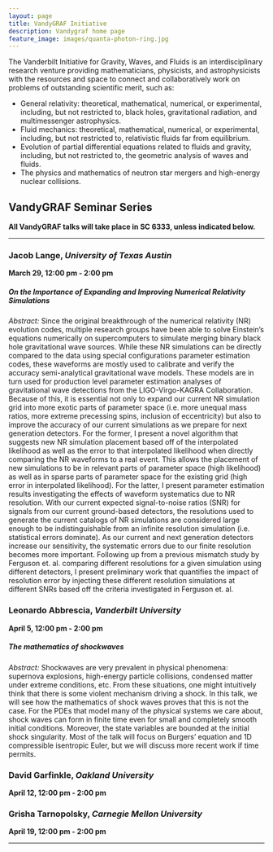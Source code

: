 ```yaml
---
layout: page
title: VandyGRAF Initiative 
description: Vandygraf home page 
feature_image: images/quanta-photon-ring.jpg
---
```


 The Vanderbilt Initiative  for Gravity, Waves, and Fluids is an interdisciplinary research venture  providing mathematicians, physicists, and astrophysicists with the resources and space to connect and collaboratively work on problems of outstanding scientific merit, such as:

+ General relativity: theoretical, mathematical, numerical, or experimental, including, but not restricted to, black holes, gravitational radiation, and multimessenger astrophysics.
+ Fluid mechanics: theoretical, mathematical, numerical, or experimental, including, but not restricted to, relativistic fluids far from equilibrium.
+ Evolution of partial differential equations related to fluids and gravity, including, but not restricted to, the geometric analysis of waves and fluids.
+ The physics and mathematics of neutron star mergers and high-energy nuclear collisions.

## VandyGRAF Seminar Series

**All VandyGRAF talks will take place in SC 6333, unless indicated below.**

<hr>

### Jacob Lange, *University of Texas Austin*
**March 29, 12:00 pm - 2:00 pm**
##### On the Importance of Expanding and Improving Numerical Relativity Simulations
*Abstract:* Since the original breakthrough of the numerical relativity (NR) evolution codes, multiple research groups have been able to solve Einstein’s equations numerically on supercomputers to simulate merging binary black hole gravitational wave sources. While these NR simulations can be directly compared to the data using special configurations parameter estimation codes, these waveforms are mostly used to calibrate and verify the accuracy semi-analytical gravitational wave models. These models are in turn used for production level parameter estimation analyses of gravitational wave detections from the LIGO-Virgo-KAGRA Collaboration. Because of this, it is essential not only to expand our current NR simulation grid into more exotic parts of parameter space (i.e. more unequal mass ratios, more extreme precessing spins, inclusion of eccentricity) but also to improve the accuracy of our current simulations as we prepare for next generation detectors. For the former, I present a novel algorithm that suggests new NR simulation placement based off of the interpolated likelihood as well as the error to that interpolated likelihood when directly comparing the NR waveforms to a real event. This allows the placement of new simulations to be in relevant parts of parameter space (high likelihood) as well as in sparse parts of parameter space for the existing grid (high error in interpolated likelihood). For the latter, I present parameter estimation results investigating the effects of waveform systematics due to NR resolution. With our current expected signal-to-noise ratios (SNR) for signals from our current ground-based detectors, the resolutions used to generate the current catalogs of NR simulations are considered large enough to be indistinguishable from an infinite resolution simulation (i.e. statistical errors dominate). As our current and next generation detectors increase our sensitivity, the systematic errors due to our finite resolution becomes more important. Following up from a previous mismatch study by Ferguson et. al. comparing different resolutions for a given simulation using different detectors, I present preliminary work that quantifies the impact of resolution error by injecting these different resolution simulations at different SNRs based off the criteria investigated in Ferguson et. al.

### Leonardo Abbrescia, *Vanderbilt University*
**April 5, 12:00 pm - 2:00 pm**
##### The mathematics of shockwaves
*Abstract:* Shockwaves are very prevalent in physical phenomena: supernova explosions, high-energy particle collisions, condensed matter under extreme conditions, etc. From these situations, one might intuitively think that there is some violent mechanism driving a shock. In this talk, we will see how the mathematics of shock waves proves that this is not the case. For the PDEs that model many of the physical systems we care about, shock waves can form in finite time even for small and completely smooth initial conditions. Moreover, the state variables are bounded at the initial shock singularity. Most of the talk will focus on Burgers’ equation and 1D compressible isentropic Euler, but we will discuss more recent work if time permits.

### David Garfinkle, *Oakland University*
**April 12, 12:00 pm - 2:00 pm**

### Grisha Tarnopolsky, *Carnegie Mellon University*
**April 19, 12:00 pm - 2:00 pm**

<hr>

